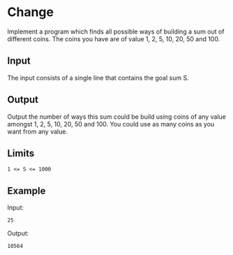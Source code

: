 # Change

Implement a program which finds all possible ways of building a sum
out of different coins. The coins you have are of value 1, 2, 5, 10,
20, 50 and 100.

## Input

The input consists of a single line that contains the goal sum S.

## Output

Output the number of ways this sum could be build using coins of any
value amongst 1, 2, 5, 10, 20, 50 and 100. You could use as many coins
as you want from any value.

## Limits

```
1 <= S <= 1000
```

## Example

Input:

```
25
```

Output:

```
10564
```
